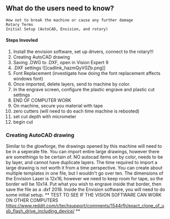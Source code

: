 ## What do the users need to know?
	How not to break the machine or cause any further damage
	Rotary Terms
	Initial Setup (AutoCAD, Envision, and rotary)

#### Steps Invovled
1. Install the envision software, set up drivers, connect to the rotary!!!
2. Creating AutoCAD drawing
3. Saving .DWG to .DXF, open in Vision Expert 9
4. .DXF settings ![[cadlink_hazmQyV0Zb.png]]
5. Font Replacement (investigate how doing the font replacement affects windows font)
6. Once imported, delete layers, send to machine by color.
7. In the engrave screen, configure the plastic engrave and plastic cut settings
8. END OF COMPUTER WORK
9. On machine, secure you material with tape
10. zero cutters (will need to do each time machine is rebooted)
11. set cut depth with micrometer
12. begin cut

### Creating AutoCAD drawing
Similar to the glowforge, the drawings opened by this machine will need to be in a seperate file. You can import entire large drawings, however there are somethings to be certain of. NO autocad items on by color, needs to be by layer, and cannot have duplicate layers. The time required to import a large drawing is not worth it from a time perspective. You can create about multiple templates in one file, but I wouldn't go over ten. 
The dimensions of the Envision Laser is 12x16, however we need to keep room for tape, so the border will be 10x14. Put what you wish to engrave inside that border, then save the file as a .dxf 2018.
Inside the Envision software, you will need to do some initial setup. ** TEST TO SEE IF THE VISION SOFTWARE CAN WORK ON OTHER COMPUTERS https://www.reddit.com/r/techsupport/comments/1544rfh/exact_clone_of_usb_flash_drive_including_device/ **

